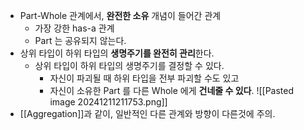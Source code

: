 - Part-Whole 관계에서, **완전한 소유** 개념이 들어간 관계
	- 가장 강한 has-a 관계
	- Part 는 공유되지 않는다.
- 상위 타입이 하위 타입의 **생명주기를 완전히 관리**한다.
	- 상위 타입이 하위 타입의 생명주기를 결정할 수 있다.
		- 자신이 파괴될 때 하위 타입을 전부 파괴할 수도 있고
		- 자신이 소유한 Part 를 다른 Whole 에게 **건네줄 수 있다**.
![[Pasted image 20241211211753.png]]
- [[Aggregation]]과 같이, 일반적인 다른 관계와 방향이 다른것에 주의.